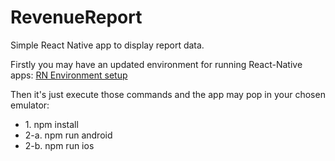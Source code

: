 # RevenueReport

Simple React Native app to display report data.

Firstly you may have an updated environment for running React-Native apps:
[RN Environment setup](https://reactnative.dev/docs/environment-setup)

Then it's just execute those commands and the app may pop in your chosen emulator:

<ul>
  <li>1. npm install</li>
  <li>2-a. npm run android</li>
  <li>2-b. npm run ios</li>
</ul>
